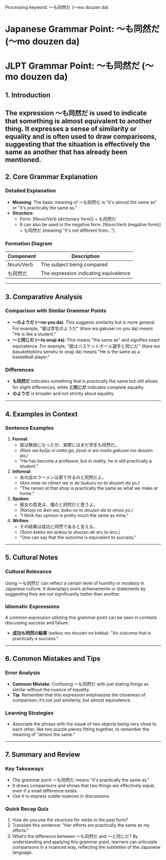 Processing keyword: ～も同然だ (〜mo douzen da)
# Japanese Grammar Point: ～も同然だ (〜mo douzen da)
# JLPT Grammar Point: ～も同然だ (〜mo douzen da)
## 1. Introduction
The expression ～も同然だ is used to indicate that something is almost equivalent to another thing. It expresses a sense of similarity or equality and is often used to draw comparisons, suggesting that the situation is effectively the same as another that has already been mentioned.
---
## 2. Core Grammar Explanation
### Detailed Explanation
- **Meaning**: The basic meaning of ～も同然だ is "it's almost the same as" or "it's practically the same as." 
- **Structure**: 
  - Form: [Noun/Verb (dictionary form)] + も同然だ
  - It can also be used in the negative form: [Noun/Verb (negative form)] + も同然だ (meaning "it's not different from...").
### Formation Diagram
| Component         | Description                                |
|-------------------|--------------------------------------------|
| Noun/Verb         | The subject being compared                 |
| も同然だ          | The expression indicating equivalence      |
---
## 3. Comparative Analysis
### Comparison with Similar Grammar Points
- **〜のようだ (〜no you da)**: This suggests similarity but is more general. For example, "彼は学生のようだ" (Kare wa gakusei no you da) means "He is like a student." 
- **〜と同じだ (〜to onaji da)**: This means "the same as" and signifies exact equivalence. For example, "彼はバスケットボール選手と同じだ" (Kare wa basukettobōru senshu to onaji da) means "He is the same as a basketball player."
### Differences
- **も同然だ** indicates something that is practically the same but still allows for slight differences, while **と同じだ** indicates complete equality.
- **のようだ** is broader and not strictly about equality.
---
## 4. Examples in Context
### Sentence Examples
1. **Formal**:
   - 彼は教授になったが、実際にはまだ学生も同然だ。
   - *(Kare wa kyōju ni natta ga, jissai ni wa mada gakusei mo douzen da.)*
   - "He has become a professor, but in reality, he is still practically a student."
2. **Informal**:
   - あの店のラーメンは家で作るのと同然だよ。
   - *(Ano mise no rāmen wa ie de tsukuru no to douzen da yo.)*
   - "The ramen at that shop is practically the same as what we make at home."
3. **Spoken**:
   - 彼女の意見は、僕のと同然だと思うよ。
   - *(Kanojo no iken wa, boku no to douzen da to omou yo.)*
   - "I think her opinion is pretty much the same as mine."
4. **Written**:
   - その結果は成功と同然であると言える。
   - *(Sono kekka wa seikou to douzen de aru to ieru.)*
   - "One can say that the outcome is equivalent to success."
---
## 5. Cultural Notes
### Cultural Relevance
Using ～も同然だ can reflect a certain level of humility or modesty in Japanese culture. It downplays one’s achievements or statements by suggesting they are not significantly better than another.
### Idiomatic Expressions
A common expression utilizing this grammar point can be seen in contexts discussing success and failure. 
- **成功も同然の結果** (seikou mo douzen no kekka): "An outcome that is practically a success."
---
## 6. Common Mistakes and Tips
### Error Analysis
- **Common Mistake**: Confusing ～も同然だ with just stating things as similar without the nuance of equality.
- **Tip**: Remember that this expression emphasizes the closeness of comparison; it’s not just similarity, but almost equivalence.
### Learning Strategies
- Associate the phrase with the visual of two objects being very close to each other, like two puzzle pieces fitting together, to remember the meaning of "almost the same."
---
## 7. Summary and Review
### Key Takeaways
- The grammar point ～も同然だ means "it's practically the same as."
- It draws comparisons and shows that two things are effectively equal, even if a small difference exists.
- Use it to express subtle nuances in discussions.
### Quick Recap Quiz
1. How do you use the structure for verbs in the past form?
2. Translate this sentence: "Her efforts are practically the same as my efforts."
3. What’s the difference between ～も同然だ and ～と同じだ?
By understanding and applying this grammar point, learners can articulate comparisons in a nuanced way, reflecting the subtleties of the Japanese language.
